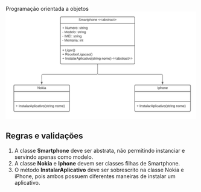 Programação orientada a objetos
![Diagrama classes](Imagens/diagrama.png)

## Regras e validações
1. A classe **Smartphone** deve ser abstrata, não permitindo instanciar e servindo apenas como modelo.
2. A classe **Nokia** e **Iphone** devem ser classes filhas de Smartphone.
3. O método **InstalarAplicativo** deve ser sobrescrito na classe Nokia e iPhone, pois ambos possuem diferentes maneiras de instalar um aplicativo.
